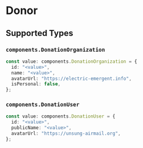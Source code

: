 # Donor


## Supported Types

### `components.DonationOrganization`

```typescript
const value: components.DonationOrganization = {
  id: "<value>",
  name: "<value>",
  avatarUrl: "https://electric-emergent.info",
  isPersonal: false,
};
```

### `components.DonationUser`

```typescript
const value: components.DonationUser = {
  id: "<value>",
  publicName: "<value>",
  avatarUrl: "https://unsung-airmail.org",
};
```

